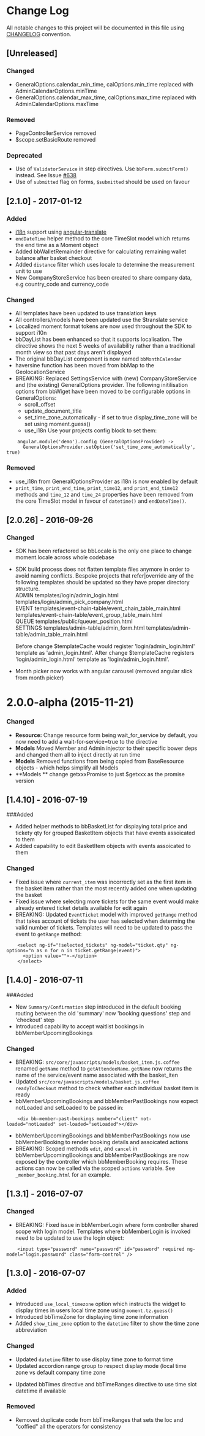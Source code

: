 # Change Log
All notable changes to this project will be documented in this file using [CHANGELOG](http://keepachangelog.com/en/0.3.0/) convention.

## [Unreleased] 

### Changed
* GeneralOptions.calendar_min_time, calOptions.min_time replaced with AdminCalendarOptions.minTime
* GeneralOptions.calendar_max_time, calOptions.max_time replaced with AdminCalendarOptions.maxTime

### Removed
* PageControllerService removed
* $scope.setBasicRoute removed 

### Deprecated
* Use of `ValidatorService` in step directives.  Use `bbForm.submitForm()` instead. See Issue [#638](https://github.com/BookingBug/bookingbug-angular/issues/638)
* Use of `submitted` flag on forms, `$submitted` should be used on favour


## [2.1.0] - 2017-01-12
### Added
* [i18n](https://github.com/BookingBug/bookingbug-angular/wiki/1.1-i18n) support using [angular-translate](https://angular-translate.github.io/)
* `endDateTime` helper method to the core TimeSlot model which returns the end time as a Moment object
* Added bbWalletRemainder directive for calculating remaining wallet balance after basket checkout
* Added `distance` filter which uses locale to determine the measurement unit to use
* New CompanyStoreService has been created to share company data, e.g country_code and currency_code

### Changed
* All templates have been updated to use translation keys
* All controllers/models have been updated use the $translate service
* Localized moment format tokens are now used throughout the SDK to support i10n
* bbDayList has been enhanced so that it supports localisation.  The directive shows the next 5 weeks of availability rather than a traditional month view so that past days aren't displayed
* The original bbDayList component is now named `bbMonthCalendar`
* haversine function has been moved from bbMap to the GeolocationService
* BREAKING: Replaced SettingsService with (new) CompanyStoreService and (the existing) GeneralOptions provider.
  The following initilisation options from bbWiget have been moved to be configurable options in GeneralOptions:
    - scroll_offset
    - update_document_title
    - set_time_zone_automatically - if set to true display_time_zone will be set using moment.guess()
    - use_i18n
  Use your projects config block to set them:

```
    angular.module('demo').config (GeneralOptionsProvider) ->
      GeneralOptionsProvider.setOption('set_time_zone_automatically', true)
```

### Removed
* use_i18n from GeneralOptionsProvider as i18n is now enabled by default
* `print_time`, `print_end_time`, `print_time12`, and `print_end_time12` methods and `time_12` and `time_24` properties have been removed from the core TimeSlot model in favour of `datetime()` and `endDateTime()`.

## [2.0.26] - 2016-09-26
### Changed
- SDK has been refactored so bbLocale is the only one place to change moment.locale across whole codebase
- SDK build process does not flatten template files anymore in order to avoid naming conflicts.
  Bespoke projects that refer|override any of the following templates should be updated so they have proper directory structure.  
  ADMIN
  templates/login/admin_login.html
  templates/login/admin_pick_company.html  
  EVENT
  templates/event-chain-table/event_chain_table_main.html
  templates/event-chain-table/event_group_table_main.html  
  QUEUE
  templates/public/queuer_position.html  
  SETTINGS
  templates/admin-table/admin_form.html
  templates/admin-table/admin_table_main.html

  Before change $templateCache would register 'login/admin_login.html' template as 'admin_login.html'.
  After change $templateCache registers 'login/admin_login.html' template as 'login/admin_login.html'.
- Month picker now works with angular carousel (removed angular slick from month picker)

<a name="2.0.0-alpha"></a>
# 2.0.0-alpha (2015-11-21)
### Changed
- **Resource:** Change resource form being wait_for_service by default, you now need to add a wait-for-service=true to the directive
- **Models** Moved Member and Admin injector to their specific bower deps and changed them all to inject directly at run time
- **Models** Removed functions from being copied from BaseResource objects - which helps simplify all Models
- **Models ** change getxxxPromise to just $getxxx as the promise version

## [1.4.10] - 2016-07-19
###Added
- Added helper methods to bbBasketList for displaying total price and tickety qty for grouped BasketItem objects that have events assoicated to them
- Added capability to edit BasketItem objects with events assoicated to them

### Changed
- Fixed issue where `current_item` was incorrectly set as the first item in the basket item rather than the most recently added one when updating the basket
- Fixed issue where selecting more tickets for the same event would make already entered ticket details available for edit again
- BREAKING: Updated `EventTicket` model with improved `getRange` method that takes account of tickets the user has selected when determing the valid number of tickets. Templates will need to be updated to pass the event to `getRange` method:

```
    <select ng-if="!selected_tickets" ng-model="ticket.qty" ng-options="n as n for n in ticket.getRange(event)">
      <option value="">-</option>
    </select>
```

## [1.4.0] - 2016-07-11
###Added
- New `Summary/Confirmation` step introduced in the default booking routing between the old 'summary' now 'booking questions' step and 'checkout' step
- Introduced capability to accept waitlist bookings in bbMemberUpcomingBookings

### Changed
- BREAKING: `src/core/javascripts/models/basket_item.js.coffee` renamed `getName` method to `getAttendeeName`. `getName` now returns the name of the service/event name associated with the basket_iten
- Updated `src/core/javascripts/models/basket.js.coffee` `readyToCheckout` method to check whether each individual basket item is ready
- bbMemberUpcomingBookings and bbMemberPastBookings now expect notLoaded and setLoaded to be passed in:

```
    <div bb-member-past-bookings member="client" not-loaded="notLoaded" set-loaded="setLoaded"></div>
```

- bbMemberUpcomingBookings and bbMemberPastBookings now use bbMemberBooking to render booking details and assoicated actions
- BREAKING: Scoped methods `edit`, and `cancel` in bbMemberUpcomingBookings and bbMemberPastBookings are now exposed by the controller which bbMemberBooking requires. These actions can now be called via the scoped `actions` variable. See `_member_booking.html` for an example.

## [1.3.1] - 2016-07-07
### Changed
- BREAKING: Fixed issue in bbMemberLogin where form controller shared scope with login model. Templates where bbMemberLogin is invoked need to be updated to use the login object:

```
    <input type="password" name="password" id="password" required ng-model="login.password" class="form-control" />
```

## [1.3.0] - 2016-07-07
### Added
- Introduced `use_local_timezone` option which instructs the widget to display times in users local time zone using `moment.tz.guess()`
- Introduced bbTimeZone for displaying time zone information
- Added `show_time_zone` option to the `datetime` filter to show the time zone abbreviation

### Changed
- Updated `datetime` filter to use display time zone to format time
- Updated accordion range group to respect display mode (local time zone vs default company time zone
* Updated bbTimes directive and bbTimeRanges directive to use time slot datetime if available

### Removed
- Removed duplicate code from bbTimeRanges that sets the loc and "coffied" all the operators for consistency
